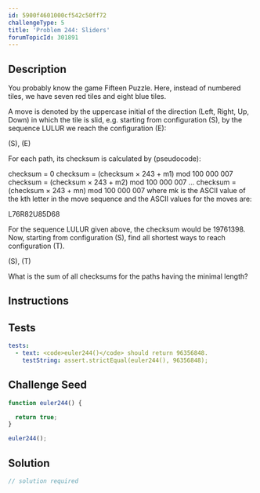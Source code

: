 ```yaml
---
id: 5900f4601000cf542c50ff72
challengeType: 5
title: 'Problem 244: Sliders'
forumTopicId: 301891
---
```


## Description

<section id='description'>

You probably know the game Fifteen Puzzle. Here, instead of numbered tiles, we have seven red tiles and eight blue tiles.

A move is denoted by the uppercase initial of the direction (Left, Right, Up, Down) in which the tile is slid, e.g. starting from configuration (S), by the sequence LULUR we reach the configuration (E):

(S), (E)

For each path, its checksum is calculated by (pseudocode):

checksum = 0 checksum = (checksum × 243 + m1) mod 100 000 007 checksum = (checksum × 243 + m2) mod 100 000 007 … checksum = (checksum × 243 + mn) mod 100 000 007 where mk is the ASCII value of the kth letter in the move sequence and the ASCII values for the moves are:

L76R82U85D68

For the sequence LULUR given above, the checksum would be 19761398. Now, starting from configuration (S), find all shortest ways to reach configuration (T).

(S), (T)

What is the sum of all checksums for the paths having the minimal length?

</section>

## Instructions

<section id='instructions'>

</section>

## Tests

<section id='tests'>

```yml
tests:
  - text: <code>euler244()</code> should return 96356848.
    testString: assert.strictEqual(euler244(), 96356848);

```

</section>

## Challenge Seed

<section id='challengeSeed'>

<div id='js-seed'>

```js
function euler244() {

  return true;
}

euler244();
```

</div>

</section>

## Solution

<section id='solution'>

```js
// solution required
```

</section>
